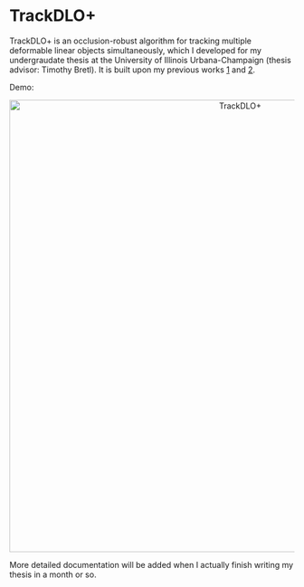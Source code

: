 # TrackDLO+

TrackDLO+ is an occlusion-robust algorithm for tracking multiple deformable linear objects simultaneously, which I developed for my undergraudate thesis at the University of Illinois Urbana-Champaign (thesis advisor: Timothy Bretl). It is built upon my previous works [1](https://jingyi-xiang.github.io/assets/pdf/trackdlo.pdf) and [2](https://arxiv.org/pdf/2310.13245.pdf).

Demo:

<p align="center">
  <img src="images/demo.gif" width="800" title="TrackDLO+">
</p>

More detailed documentation will be added when I actually finish writing my thesis in a month or so.